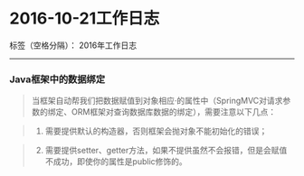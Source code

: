 ﻿# 2016-10-21工作日志

标签（空格分隔）： 2016年工作日志

---

### Java框架中的数据绑定

 > 当框架自动帮我们把数据赋值到对象相应·的属性中（SpringMVC对请求参数的绑定、ORM框架对查询数据库数据的绑定），需要注意以下几点：
 
 > 1. 需要提供默认的构造器，否则框架会抛对象不能初始化的错误；
 
 > 2. 需要提供setter、getter方法，如果不提供虽然不会报错，但是会赋值不成功，即使你的属性是public修饰的。



